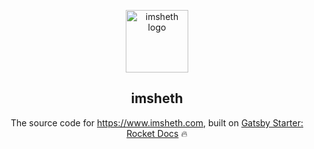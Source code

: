 <p align="center">
  <img src="https://rocketseat-cdn.s3-sa-east-1.amazonaws.com/theme-docs.svg" alt="imsheth logo" width="100">
</p>

<h2 align="center">
  imsheth
</h2>

<p align="center">
  The source code for <a href="https://www.imsheth.com">https://www.imsheth.com</a>, built on <a href="https://github.com/Rocketseat/gatsby-starter-rocket-docs">Gatsby Starter: Rocket Docs</a> 🔥
</p>